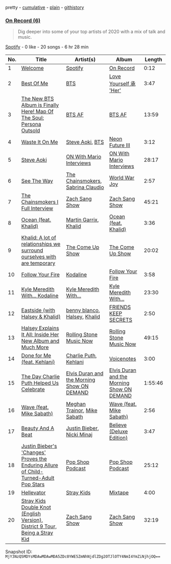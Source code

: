 pretty - [cumulative](/playlists/cumulative/37i9dQZF1EOsJPDmcri64i.md) - [plain](/playlists/plain/37i9dQZF1EOsJPDmcri64i) - [githistory](https://github.githistory.xyz/mackorone/spotify-playlist-archive/blob/main/playlists/plain/37i9dQZF1EOsJPDmcri64i)

### [On Record \(6\)](https://open.spotify.com/playlist/37i9dQZF1EOsJPDmcri64i)

> Dig deeper into some of your top artists of 2020 with a mix of talk and music.

[Spotify](https://open.spotify.com/user/spotify) - 0 like - 20 songs - 6 hr 28 min

| No. | Title | Artist(s) | Album | Length |
|---|---|---|---|---|
| 1 | [Welcome](https://open.spotify.com/track/5OyDrpEkADJhlSvnopHuQ8) | [Spotify](https://open.spotify.com/artist/5UUG83KSlqPhrBssrducWV) | [On Record](https://open.spotify.com/album/6Tja0wl37TsdQx2o6Ev5zH) | 0:12 |
| 2 | [Best Of Me](https://open.spotify.com/track/2tdq0CeAGSfhI2l4Gwkvgx) | [BTS](https://open.spotify.com/artist/3Nrfpe0tUJi4K4DXYWgMUX) | [Love Yourself 承 'Her'](https://open.spotify.com/album/2FTS6a6DLXMNp8flyA0HGO) | 3:47 |
| 3 | [The New BTS Album is Finally Here! Map Of The Soul: Persona Outsold](https://open.spotify.com/episode/6l68X8Yh89rardUmtodbCl) | [BTS AF](https://open.spotify.com/show/5qvChm9pa8rv5ne8Zh9Ewp) | [BTS AF](https://open.spotify.com/show/5qvChm9pa8rv5ne8Zh9Ewp) | 13:59 |
| 4 | [Waste It On Me](https://open.spotify.com/track/66XDf77gBcfQKi4I2vIbTj) | [Steve Aoki](https://open.spotify.com/artist/77AiFEVeAVj2ORpC85QVJs), [BTS](https://open.spotify.com/artist/3Nrfpe0tUJi4K4DXYWgMUX) | [Neon Future III](https://open.spotify.com/album/2XLdhcA2xQy2Iw74Cly9QL) | 3:12 |
| 5 | [Steve Aoki](https://open.spotify.com/episode/69hN4xvtqXH7NmoQR02yvc) | [ON With Mario Interviews](https://open.spotify.com/show/0yU4kEIGRodx3sgK99xnJz) | [ON With Mario Interviews](https://open.spotify.com/show/0yU4kEIGRodx3sgK99xnJz) | 28:17 |
| 6 | [See The Way](https://open.spotify.com/track/6VWz99969QmNc2gWo21ktl) | [The Chainsmokers](https://open.spotify.com/artist/69GGBxA162lTqCwzJG5jLp), [Sabrina Claudio](https://open.spotify.com/artist/30DhU7BDmF4PH0JVhu8ZRg) | [World War Joy](https://open.spotify.com/album/01GR4NL5O5CZM51k0aejKD) | 2:57 |
| 7 | [The Chainsmokers I Full Interview](https://open.spotify.com/episode/47GmZm7FQP7Ej7p3i7a0NB) | [Zach Sang Show](https://open.spotify.com/show/6QRSZ1xqP5uUMgmHw3gBPL) | [Zach Sang Show](https://open.spotify.com/show/6QRSZ1xqP5uUMgmHw3gBPL) | 45:21 |
| 8 | [Ocean \(feat\. Khalid\)](https://open.spotify.com/track/3nc420PXjTdBV5TN0gCFkS) | [Martin Garrix](https://open.spotify.com/artist/60d24wfXkVzDSfLS6hyCjZ), [Khalid](https://open.spotify.com/artist/6LuN9FCkKOj5PcnpouEgny) | [Ocean \(feat\. Khalid\)](https://open.spotify.com/album/1XQ6XbZ6ZM1V5iEtWlYDeH) | 3:36 |
| 9 | [Khalid: A lot of relationships we surround ourselves with are temporary](https://open.spotify.com/episode/4rNWK6dbVJLI7NtsvIolcw) | [The Come Up Show](https://open.spotify.com/show/2GawG4tWysGNLSyzlMmfNF) | [The Come Up Show](https://open.spotify.com/show/2GawG4tWysGNLSyzlMmfNF) | 20:02 |
| 10 | [Follow Your Fire](https://open.spotify.com/track/5s9ZfQasBGM8YLNAhXx7or) | [Kodaline](https://open.spotify.com/artist/4BxCuXFJrSWGi1KHcVqaU4) | [Follow Your Fire](https://open.spotify.com/album/0MB9m8qnEKKw0E9dXNHG0j) | 3:58 |
| 11 | [Kyle Meredith With..\. Kodaline](https://open.spotify.com/episode/50Vt8rDvVe07EbqEDR3Q0F) | [Kyle Meredith With...](https://open.spotify.com/show/4GiQLBlq0j0ZhZBwGL4bZI) | [Kyle Meredith With...](https://open.spotify.com/show/4GiQLBlq0j0ZhZBwGL4bZI) | 23:30 |
| 12 | [Eastside \(with Halsey & Khalid\)](https://open.spotify.com/track/7FGq80cy8juXBCD2nrqdWU) | [benny blanco](https://open.spotify.com/artist/5CiGnKThu5ctn9pBxv7DGa), [Halsey](https://open.spotify.com/artist/26VFTg2z8YR0cCuwLzESi2), [Khalid](https://open.spotify.com/artist/6LuN9FCkKOj5PcnpouEgny) | [FRIENDS KEEP SECRETS](https://open.spotify.com/album/7dQ734EW0iLvQfF6vBFNiZ) | 2:50 |
| 13 | [Halsey Explains It All: Inside Her New Album and Much More](https://open.spotify.com/episode/6X1gAVoQastrlSDWndPfQs) | [Rolling Stone Music Now](https://open.spotify.com/show/0jCfnXfdYhwIM2I4x7SxZx) | [Rolling Stone Music Now](https://open.spotify.com/show/0jCfnXfdYhwIM2I4x7SxZx) | 49:15 |
| 14 | [Done for Me \(feat\. Kehlani\)](https://open.spotify.com/track/1lsBTdE6MGsKeZCD6llNu7) | [Charlie Puth](https://open.spotify.com/artist/6VuMaDnrHyPL1p4EHjYLi7), [Kehlani](https://open.spotify.com/artist/0cGUm45nv7Z6M6qdXYQGTX) | [Voicenotes](https://open.spotify.com/album/0mZIUXje90JtHxPNzWsJNR) | 3:00 |
| 15 | [The Day Charlie Puth Helped Us Celebrate](https://open.spotify.com/episode/5dqbWWmmvtGLnT8De7Bdya) | [Elvis Duran and the Morning Show ON DEMAND](https://open.spotify.com/show/5lCZ8aONOdtCAqxosfVaOi) | [Elvis Duran and the Morning Show ON DEMAND](https://open.spotify.com/show/5lCZ8aONOdtCAqxosfVaOi) | 1:55:46 |
| 16 | [Wave \(feat\. Mike Sabath\)](https://open.spotify.com/track/3Q6fRSTIz9AZLfmTMGNlxG) | [Meghan Trainor](https://open.spotify.com/artist/6JL8zeS1NmiOftqZTRgdTz), [Mike Sabath](https://open.spotify.com/artist/3UTCjjwxYJioyA39EX6ciu) | [Wave \(feat\. Mike Sabath\)](https://open.spotify.com/album/3RRlQpHcnBStDiuVD88wtp) | 2:56 |
| 17 | [Beauty And A Beat](https://open.spotify.com/track/190jyVPHYjAqEaOGmMzdyk) | [Justin Bieber](https://open.spotify.com/artist/1uNFoZAHBGtllmzznpCI3s), [Nicki Minaj](https://open.spotify.com/artist/0hCNtLu0JehylgoiP8L4Gh) | [Believe \(Deluxe Edition\)](https://open.spotify.com/album/70f70xLCpH7wHaVvB2oZT9) | 3:47 |
| 18 | [Justin Bieber's 'Changes' Proves the Enduring Allure of Child\-Turned\-Adult Pop Stars](https://open.spotify.com/episode/0hS3hJyORLwDXBygWFFb5U) | [Pop Shop Podcast](https://open.spotify.com/show/6Up21LReNRTrMTa6O3mkKJ) | [Pop Shop Podcast](https://open.spotify.com/show/6Up21LReNRTrMTa6O3mkKJ) | 25:12 |
| 19 | [Hellevator](https://open.spotify.com/track/67LJNZyfDA1uaPCtlpyuKN) | [Stray Kids](https://open.spotify.com/artist/2dIgFjalVxs4ThymZ67YCE) | [Mixtape](https://open.spotify.com/album/2vkaB3rUSU7S59iqy2pbj4) | 4:00 |
| 20 | [Stray Kids Double Knot \(English Version\), District 9 Tour, Being a Stray Kid](https://open.spotify.com/episode/67XZuhEtKkTS8j5Y9tqs9p) | [Zach Sang Show](https://open.spotify.com/show/6QRSZ1xqP5uUMgmHw3gBPL) | [Zach Sang Show](https://open.spotify.com/show/6QRSZ1xqP5uUMgmHw3gBPL) | 32:19 |

Snapshot ID: `MjY3NzQ5MDYsMDAwMDAwMDA5ZDc0YWE5ZmNhNjdlZDg2OTJlOTY4NmI4YmZiNjhjOQ==`
